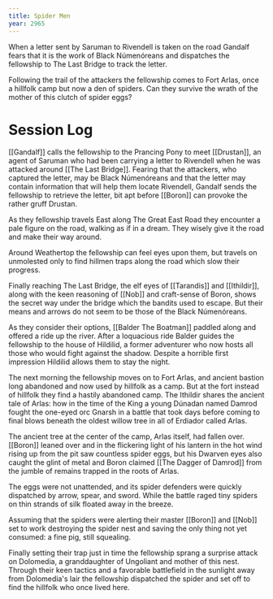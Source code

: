 ```yaml
---
title: Spider Men
year: 2965
---
```


When a letter sent by Saruman to Rivendell is taken on the road Gandalf fears that it is the work of Black Númenóreans and dispatches the fellowship to The Last Bridge to track the letter.

Following the trail of the attackers the fellowship comes to Fort Arlas, once a hillfolk camp but now a den of spiders. Can they survive the wrath of the mother of this clutch of spider eggs?

# Session Log

[[Gandalf]] calls the fellowship to the Prancing Pony to meet [[Drustan]], an agent of Saruman who had been carrying a letter to Rivendell when he was attacked around [[The Last Bridge]]. Fearing that the attackers, who captured the letter, may be Black Númenóreans and that the letter may contain information that will help them locate Rivendell, Gandalf sends the fellowship to retrieve the letter, bit apt before [[Boron]] can provoke the rather gruff Drustan.

As they fellowship travels East along The Great East Road they encounter a pale figure on the road, walking as if in a dream. They wisely give it the road and make their way around.

Around Weathertop the fellowship can feel eyes upon them, but travels on unmolested only to find hillmen traps along the road which slow their progress.

Finally reaching The Last Bridge, the elf eyes of [[Tarandis]] and [[Ithildir]], along with the keen reasoning of [[Nob]] and craft-sense of Boron, shows the secret way under the bridge which the bandits used to escape. But their means and arrows do not seem to be those of the Black Númenóreans.

As they consider their options, [[Balder The Boatman]] paddled along and offered a ride up the river. After a loquacious ride Balder guides the fellowship to the house of Hildilid, a former adventurer who now hosts all those who would fight against the shadow. Despite a horrible first impression Hildilid allows them to stay the night.

The next morning the fellowship moves on to Fort Arlas, and ancient bastion long abandoned and now used by hillfolk as a camp. But at the fort instead of hillfolk they find a hastily abandoned camp. The Ithildir shares the ancient tale of Arlas: how in the time of the King a young Dúnadan named Damrod fought the one-eyed orc Gnarsh in a battle that took days before coming to final blows beneath the oldest willow tree in all of Erdiador called Arlas.

The ancient tree at the center of the camp, Arlas itself, had fallen over. [[Boron]] leaned over and in the flickering light of his lantern in the hot wind rising up from the pit saw countless spider eggs, but his Dwarven eyes also caught the glint of metal and Boron claimed [[The Dagger of Damrod]] from the jumble of remains trapped in the roots of Arlas.

The eggs were not unattended, and its spider defenders were quickly dispatched by arrow, spear, and sword. While the battle raged tiny spiders on thin strands of silk floated away in the breeze.

Assuming that the spiders were alerting their master [[Boron]] and [[Nob]] set to work destroying the spider nest and saving the only thing not yet consumed: a fine pig, still squealing.

Finally setting their trap just in time the fellowship sprang a surprise attack on Dolomedia, a granddaughter of Ungoliant and mother of this nest. Through their keen tactics and a favorable battlefield in the sunlight away from Dolomedia's lair the fellowship dispatched the spider and set off to find the hillfolk who once lived here. 